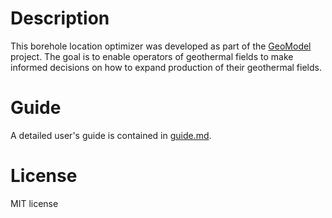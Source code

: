 # Description

This borehole location optimizer was developed as part of the [GeoModel](https://geomodel.pl/) project. The goal is to enable operators of geothermal fields to make informed decisions on how to expand production of their geothermal fields.

# Guide

A detailed user's guide is contained in [guide.md](https://github.com/ISOR-Geothermal/GeoModel-Optimizer/guide.md). 

# License

MIT license

